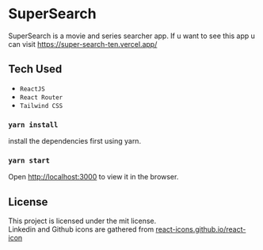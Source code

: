 # SuperSearch

SuperSearch is a movie and series searcher app.
If u want to see this app u can visit https://super-search-ten.vercel.app/

## Tech Used

- `ReactJS`
- `React Router`
- `Tailwind CSS`

### `yarn install`

install the dependencies first using yarn.

### `yarn start`

Open [http://localhost:3000](http://localhost:3000) to view it in the browser.

## License
This project is licensed under the mit license.\
Linkedin and Github icons are gathered from [react-icons.github.io/react-icon](https://react-icons.github.io/react-icons/)